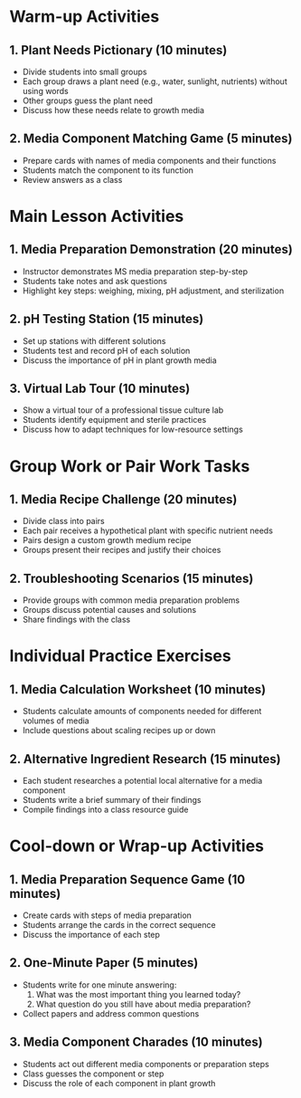 # Warm-up Activities

## 1. Plant Needs Pictionary (10 minutes)
- Divide students into small groups
- Each group draws a plant need (e.g., water, sunlight, nutrients) without using words
- Other groups guess the plant need
- Discuss how these needs relate to growth media

## 2. Media Component Matching Game (5 minutes)
- Prepare cards with names of media components and their functions
- Students match the component to its function
- Review answers as a class

# Main Lesson Activities

## 1. Media Preparation Demonstration (20 minutes)
- Instructor demonstrates MS media preparation step-by-step
- Students take notes and ask questions
- Highlight key steps: weighing, mixing, pH adjustment, and sterilization

## 2. pH Testing Station (15 minutes)
- Set up stations with different solutions
- Students test and record pH of each solution
- Discuss the importance of pH in plant growth media

## 3. Virtual Lab Tour (10 minutes)
- Show a virtual tour of a professional tissue culture lab
- Students identify equipment and sterile practices
- Discuss how to adapt techniques for low-resource settings

# Group Work or Pair Work Tasks

## 1. Media Recipe Challenge (20 minutes)
- Divide class into pairs
- Each pair receives a hypothetical plant with specific nutrient needs
- Pairs design a custom growth medium recipe
- Groups present their recipes and justify their choices

## 2. Troubleshooting Scenarios (15 minutes)
- Provide groups with common media preparation problems
- Groups discuss potential causes and solutions
- Share findings with the class

# Individual Practice Exercises

## 1. Media Calculation Worksheet (10 minutes)
- Students calculate amounts of components needed for different volumes of media
- Include questions about scaling recipes up or down

## 2. Alternative Ingredient Research (15 minutes)
- Each student researches a potential local alternative for a media component
- Students write a brief summary of their findings
- Compile findings into a class resource guide

# Cool-down or Wrap-up Activities

## 1. Media Preparation Sequence Game (10 minutes)
- Create cards with steps of media preparation
- Students arrange the cards in the correct sequence
- Discuss the importance of each step

## 2. One-Minute Paper (5 minutes)
- Students write for one minute answering:
  1. What was the most important thing you learned today?
  2. What question do you still have about media preparation?
- Collect papers and address common questions

## 3. Media Component Charades (10 minutes)
- Students act out different media components or preparation steps
- Class guesses the component or step
- Discuss the role of each component in plant growth